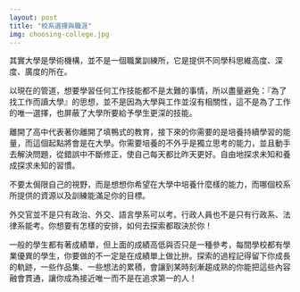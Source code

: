 ```yaml
---
layout: post
title: "校系選擇與職涯"
img: choosing-college.jpg 
---
```

其實大學是學術機構，並不是一個職業訓練所，它是提供不同學科思維高度、深度、廣度的所在。

以現在的管道，想要學習任何工作技能都不是太難的事情，所以盡量避免：『為了找工作而讀大學』的思想，並不是因為大學與工作並沒有相關性，這不是為了工作的唯一選擇，也屏蔽了大學所要給予學生更深的技能。

離開了高中代表著你離開了填鴨式的教育，接下來的你需要的是培養持續學習的能量，而這個起點將會是在大學。你需要培養的不外乎是獨立思考的能力，並且動手去解決問題，從錯誤中不斷修正，使自己每天都比昨天更好。自由地探求未知和養成探求未知的習慣。

不要太侷限自己的視野，而是想想你希望在大學中培養什麼樣的能力，而哪個校系所提供的資源以及訓練能滿足你的目標。

外交官並不是只有政治、外交、語言學系可以考。行政人員也不是只有行政系、法律系能考。你想要有怎樣的安排，如何去探索都取決於你！

一般的學生都有著成績單，但上面的成績高低與否只是一種參考，每間學校都有學業優異的學生，你要做的不一定是在成績單上做比拚。探索的過程記得留下你成長的軌跡，一些作品集、一些想法的累積，會讓到某時刻漸趨成熟的你能把這些內容融會貫通，讓你成為接近唯一而不是在追求第一的人！
